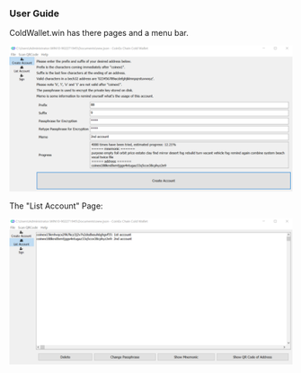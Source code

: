 ### User Guide

ColdWallet.win has there pages and a menu bar.



![1](./1.jpg)

The "List Account" Page:

![1](./2.jpg)
